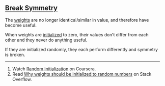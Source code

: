 ## [Break Symmetry](#break-symmetry)

The [weights](#weight) are no longer identical/similar in value, and therefore have become useful.

When weights are [initialized](#initialization) to zero, their values don't differ from each other and they never do anything useful.

If they are initialized randomly, they each perform differently and symmetry is broken.


---

1. Watch [Random Initialization](https://www.coursera.org/learn/machine-learning/lecture/ND5G5/random-initialization) on Coursera.
2. Read [Why weights should be initialized to random numbers](https://stackoverflow.com/questions/20027598/why-should-weights-of-neural-networks-be-initialized-to-random-numbers/40525812) on Stack Overflow.